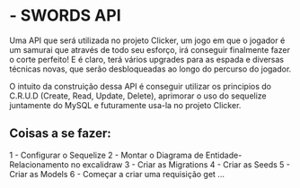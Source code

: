 # - SWORDS API

Uma API que será utilizada no projeto Clicker, um jogo em que o jogador é um samurai que através de todo seu esforço, irá conseguir finalmente fazer o corte perfeito! E é claro, terá vários upgrades para as espada e diversas técnicas novas, que serão desbloqueadas ao longo do percurso do jogador.

O intuito da construição dessa API é conseguir utilizar os principios do C.R.U.D (Create, Read, Update, Delete), aprimorar o uso do sequelize juntamente do MySQL e futuramente usa-la no projeto Clicker.

## Coisas a se fazer:

1 - Configurar o Sequelize
2 - Montar o Diagrama de Entidade-Relacionamento no excalidraw
3 - Criar as Migrations
4 - Criar as Seeds
5 - Criar as Models
6 - Começar a criar uma requisição get
...
